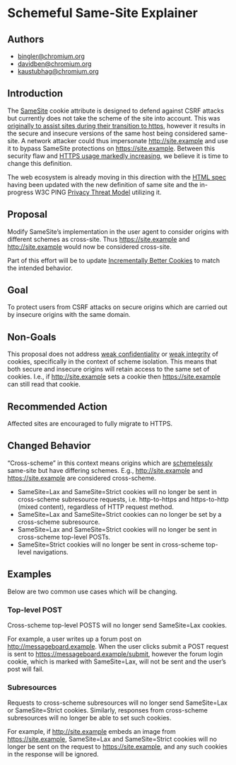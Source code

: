 # Schemeful Same-Site Explainer

## Authors
* bingler@chromium.org
* davidben@chromium.org
* kaustubhag@chromium.org

## Introduction
The [SameSite](https://tools.ietf.org/html/draft-ietf-httpbis-rfc6265bis-05#section-8.8) cookie attribute is designed to defend against CSRF attacks but currently does not take the scheme of the site into account. This was [originally to assist sites during their transition to https](https://github.com/w3c/webappsec-fetch-metadata/issues/34#issuecomment-527338651), however it results in the secure and insecure versions of the same host being considered same-site. A network attacker could thus impersonate http://site.example and use it to bypass SameSite protections on https://site.example. Between this security flaw and [HTTPS usage markedly increasing](https://transparencyreport.google.com/https/overview), we believe it is time to change this definition.

The web ecosystem is already moving in this direction with the [HTML spec](https://html.spec.whatwg.org/multipage/origin.html#same-site) having been updated with the new definition of same site and the in-progress W3C PING [Privacy Threat Model](https://w3cping.github.io/privacy-threat-model/#terminology) utilizing it.

## Proposal
Modify SameSite’s implementation in the user agent to consider origins with different schemes as cross-site. Thus https://site.example and http://site.example would now be considered cross-site.

Part of this effort will be to update [Incrementally Better Cookies](https://tools.ietf.org/html/draft-west-cookie-incrementalism-00) to match the intended behavior.

## Goal
To protect users from CSRF attacks on secure origins which are carried out by insecure origins with the same domain.

## Non-Goals
This proposal does not address [weak confidentiality](https://tools.ietf.org/html/draft-ietf-httpbis-rfc6265bis-05#section-8.5) or [weak integrity](https://tools.ietf.org/html/draft-ietf-httpbis-rfc6265bis-05#section-8.6) of cookies, specifically in the context of scheme isolation. This means that both secure and insecure origins will retain access to the same set of cookies. I.e., if http://site.example sets a cookie then https://site.example can still read that cookie.

## Recommended Action
Affected sites are encouraged to fully migrate to HTTPS.

## Changed Behavior
“Cross-scheme” in this context means origins which are [schemelessly](https://html.spec.whatwg.org/multipage/origin.html#schemelessly-same-site) same-site but have differing schemes. E.g., http://site.example and https://site.example are considered cross-scheme.

* SameSite=Lax and SameSite=Strict cookies will no longer be sent in cross-scheme subresource requests, i.e. http-to-https and https-to-http (mixed content), regardless of HTTP request method.
* SameSite=Lax and SameSite=Strict cookies can no longer be set by a cross-scheme subresource.
* SameSite=Lax and SameSite=Strict cookies will no longer be sent in cross-scheme top-level POSTs.
* SameSite=Strict cookies will no longer be sent in cross-scheme top-level navigations.

## Examples
Below are two common use cases which will be changing.

### Top-level POST

Cross-scheme top-level POSTS will no longer send SameSite=Lax cookies.

For example, a user writes up a forum post on http://messageboard.example. When the user clicks submit a POST request is sent to https://messageboard.example/submit, however the forum login cookie, which is marked with SameSite=Lax, will not be sent and the user’s post will fail.
### Subresources

Requests to cross-scheme subresources will no longer send SameSite=Lax or SameSite=Strict cookies. Similarly, responses from cross-scheme subresources will no longer be able to set such cookies.

For example, if http://site.example embeds an image from https://site.example, SameSite=Lax and SameSite=Strict cookies will no longer be sent on the request to https://site.example, and any such cookies in the response will be ignored. 


